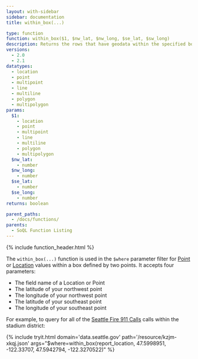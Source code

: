 ```yaml
---
layout: with-sidebar
sidebar: documentation
title: within_box(...)

type: function
function: within_box($1, $nw_lat, $nw_long, $se_lat, $sw_long)
description: Returns the rows that have geodata within the specified box, defined by latitude, longitude corners
versions:
  - 2.0
  - 2.1
datatypes:
  - location
  - point
  - multipoint
  - line
  - multiline
  - polygon
  - multipolygon
params:
  $1:
    - location
    - point
    - multipoint
    - line
    - multiline
    - polygon
    - multipolygon
  $nw_lat:
    - number
  $nw_long:
    - number
  $se_lat:
    - number
  $se_long:
    - number
returns: boolean

parent_paths:
  - /docs/functions/
parents:
  - SoQL Function Listing
---
```


{% include function_header.html %}

The `within_box(...)` function is used in the `$where` parameter filter for [Point](/docs/datatypes/point.html) or [Location](/docs/datatypes/location.html) values within a box defined by two points. It accepts four parameters:

- The field name of a Location or Point
- The latitude of your northwest point
- The longitude of your northwest point
- The latitude of your southeast point
- The longitude of your southeast point

For example, to query for all of the [Seattle Fire 911 Calls](https://data.seattle.gov/Public-Safety/Seattle-Real-Time-Fire-911-Calls/kzjm-xkqj) calls within the stadium district:

{% include tryit.html domain='data.seattle.gov' path='/resource/kzjm-xkqj.json' args="$where=within_box(report_location, 47.5998951, -122.33707, 47.5942794, -122.3270522)" %}
